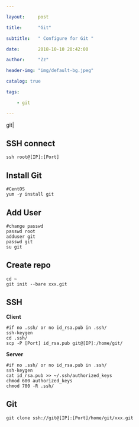 ```yaml
---

layout:     post

title:      "Git"

subtitle:   " Configure for Git "

date:       2018-10-10 20:42:00

author:     "Zz"

header-img: "img/default-bg.jpeg"

catalog: true

tags:

    - git

---
```


git|

## SSH connect

```
ssh root@[IP]:[Port]
```

## Install Git

```
#CentOS
yum -y install git
```

## Add User

```
#change passwd
passwd root
adduser git
passwd git
su git
```

## Create repo

```
cd ~
git init --bare xxx.git
```

## SSH

**Client**

```
#if no .ssh/ or no id_rsa.pub in .ssh/
ssh-keygen
cd .ssh/
scp -P [Port] id_rsa.pub git@[IP]:/home/git/
```

**Server**

```
#if no .ssh/ or no id_rsa.pub in .ssh/
ssh-keygen
cat id_rsa.pub >> ~/.ssh/authorized_keys
chmod 600 authorized_keys
chmod 700 -R .ssh/
```

## Git

```
git clone ssh://git@[IP]:[Port]/home/git/xxx.git
```














